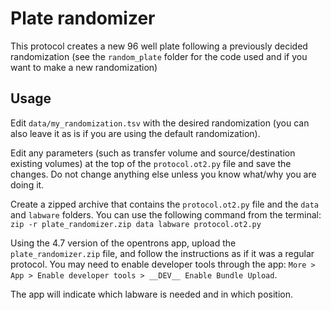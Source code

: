 Plate randomizer
================

This protocol creates a new 96 well plate following a previously decided randomization
(see the `random_plate` folder for the code used and if you want to make a new randomization)

Usage
-----

Edit `data/my_randomization.tsv` with the desired randomization
(you can also leave it as is if you are using the default randomization).

Edit any parameters (such as transfer volume and source/destination existing volumes) at the
top of the `protocol.ot2.py` file and save the changes. Do not change
anything else unless you know what/why you are doing it.

Create a zipped archive that contains the `protocol.ot2.py` file and
the `data` and `labware` folders. You can use the following command from
the terminal: `zip -r plate_randomizer.zip data labware protocol.ot2.py`

Using the 4.7 version of the opentrons app, upload the `plate_randomizer.zip`
file, and follow the instructions as if it was a regular protocol. You may
need to enable developer tools through the app:
`More > App > Enable developer tools > __DEV__ Enable Bundle Upload`.

The app will indicate which labware is needed and in which position.
